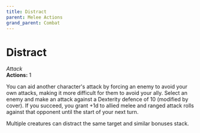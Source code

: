 ```yaml
---
title: Distract
parent: Melee Actions
grand_parent: Combat
---
```


# Distract
*Attack*<br>
**Actions:** 1

You can aid another character's attack by forcing an enemy to avoid your own attacks, making it more difficult for them to avoid your ally. Select an enemy and make an attack against a Dexterity defence of 10 (modified by cover). If you succeed, you grant +1d to allied melee and ranged attack rolls against that opponent until the start of your next turn.

Multiple creatures can distract the same target and similar bonuses stack.
